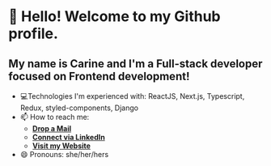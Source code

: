 # 👋 Hello! Welcome to my Github profile.
## My name is Carine and I'm a Full-stack developer focused on Frontend development!

- 💻Technologies I'm experienced with: ReactJS, Next.js, Typescript, Redux, styled-components, Django
- 📫 How to reach me:
  - [**Drop a Mail**](mailto:carinealzira@gmail.com)
  - [**Connect via LinkedIn**](https://www.linkedin.com/in/carine-barros/)
  - [**Visit my Website**](https://carine.vercel.app/)
- 😄 Pronouns: she/her/hers
